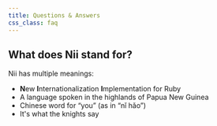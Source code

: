 ```yaml
---
title: Questions & Answers
css_class: faq
---
```


## What does Nii stand for?

Nii has multiple meanings:

* **N**ew **I**nternationalization **I**mplementation for Ruby
* A language spoken in the highlands of Papua New Guinea
* Chinese word for “you” (as in “nǐ hǎo”)
* It's what the knights say

